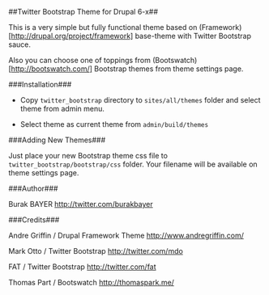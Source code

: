 ##Twitter Bootstrap Theme for Drupal 6-x##

This is a very simple but fully functional theme based on (Framework)[http://drupal.org/project/framework] base-theme with Twitter Bootstrap sauce.

Also you can choose one of toppings from (Bootswatch)[http://bootswatch.com/] Bootstrap themes from theme settings page.

###Installation###

* Copy ```twitter_bootstrap``` directory to ```sites/all/themes``` folder and select theme from admin menu.

* Select theme as current theme from ```admin/build/themes```

###Adding New Themes###

Just place your new Bootstrap theme css file to ```twitter_bootstrap/bootstrap/css``` folder. Your filename will be available on theme settings page.

###Author###

Burak BAYER
<http://twitter.com/burakbayer>

###Credits###

Andre Griffin / Drupal Framework Theme
<http://www.andregriffin.com/>

Mark Otto / Twitter Bootstrap
<http://twitter.com/mdo>

FAT / Twitter Bootstrap
<http://twitter.com/fat>

Thomas Part / Bootswatch
<http://thomaspark.me/>
